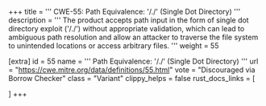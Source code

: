 +++
title = '''
CWE-55: Path Equivalence: '/./' (Single Dot Directory)
'''
description	= '''
The product accepts path input in the form of single dot directory exploit ('/./') without appropriate validation, which can lead to ambiguous path resolution and allow an attacker to traverse the file system to unintended locations or access arbitrary files.
'''
weight = 55

[extra]
id = 55
name = '''
Path Equivalence: '/./' (Single Dot Directory)
'''
url = "https://cwe.mitre.org/data/definitions/55.html"
vote = "Discouraged via Borrow Checker"
class = "Variant"
clippy_helps = false
rust_docs_links = [
	
]
+++
